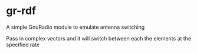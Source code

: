 # gr-rdf
A simple GnuRadio module to emulate antenna switching

Pass in complex vectors and it will switch between each the elements at the specified rate
